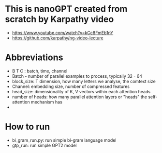 # This is nanoGPT created from scratch by Karpathy video
- https://www.youtube.com/watch?v=kCc8FmEb1nY
- https://github.com/karpathy/ng-video-lecture

# Abbreviations
- B T C : batch, time, channel
- Batch - number of parallel examples to process, typically 32 - 64
- block_size: T dimension, how many letters we analyse, the comtext size
- Channel: embedding size, number of compressed features
- head_size: dimensionality of K, V vectors within each attention heads
- number of heads: how many parallel attention layers or "heads" the self-attention mechanism has
- 

# How to run
- bi_gram_run.py: run simple bi-gram language model
- gtp_run: run simple GPT2 model
